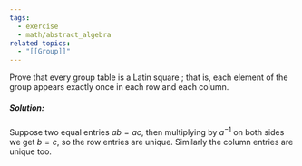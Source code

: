 ```yaml
---
tags:
  - exercise
  - math/abstract_algebra
related topics:
  - "[[Group]]"
---
```

Prove that every group table is a Latin square ; that is, each element of the group appears exactly once in each row and each column.
##### Solution:
Suppose two equal entries $ab=ac$, then multiplying by $a^{-1}$ on both sides we get $b=c$, so the row entries are unique. Similarly the column entries are unique too.